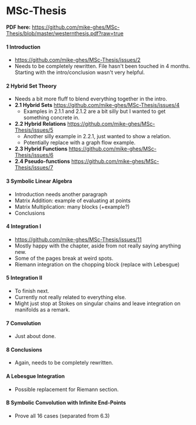 MSc-Thesis
==========


**PDF here:**
https://github.com/mike-ghes/MSc-Thesis/blob/master/westernthesis.pdf?raw=true


#### 1 Introduction
  - https://github.com/mike-ghes/MSc-Thesis/issues/2
  - Needs to be completely rewritten. File hasn't been touched in 4 months. Starting with the intro/conclusion wasn't very helpful.
  
#### 2 Hybrid Set Theory
  - Needs a bit more fluff to blend everything together in the intro.
  - **2.1 Hybrid Sets** https://github.com/mike-ghes/MSc-Thesis/issues/4
    - Examples in 2.1.1 and 2.1.2 are a bit silly but I wanted to get something concrete in.
  - **2.2 Hybrid Relations** https://github.com/mike-ghes/MSc-Thesis/issues/5
    - Another silly example in 2.2.1, just wanted to show a relation.
	- Potentially replace with a graph flow example.
  - **2.3 Hybrid Functions** https://github.com/mike-ghes/MSc-Thesis/issues/6
  - **2.4 Pseudo-functions** https://github.com/mike-ghes/MSc-Thesis/issues/7

#### 3 Symbolic Linear Algebra
  - Introduction needs another paragraph
  - Matrix Addition: example of evaluating at points
  - Matrix Multiplication: many blocks (+example?)
  - Conclusions

#### 4 Integration I
  - https://github.com/mike-ghes/MSc-Thesis/issues/11
  - Mostly happy with the chapter, aside from not really saying anything new.
  - Some of the pages break at weird spots.
  - Riemann integration on the chopping block (replace with Lebesgue)

#### 5 Integration II
  - To finish next.
  - Currently not really related to everything else.
  - Might just stop at Stokes on singular chains and leave integration on manifolds as a remark.

#### 7 Convolution
  - Just about done.
  
#### 8 Conclusions
  - Again, needs to be completely rewritten.
	
#### A Lebesgue Integration
  - Possible replacement for Riemann section.	
	
#### B Symbolic Convolution with Infinite End-Points
  - Prove all 16 cases (separated from 6.3)
		
	
		
	
	